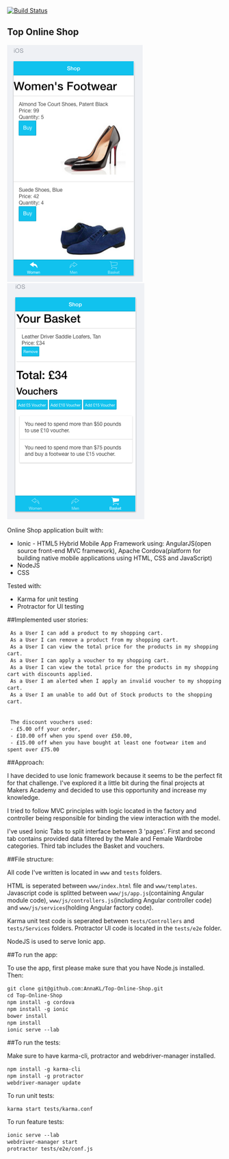 [![Build Status](https://travis-ci.org/AnnaKL/Top-Online-Shop.svg?branch=master)](https://travis-ci.org/AnnaKL/Top-Online-Shop)

## Top Online Shop 

![Picture 1](www/img/screenshot1.png)  ![Picture 2](www/img/screenshot2.png) 

Online Shop application built with:
* Ionic - HTML5 Hybrid Mobile App Framework using:
 AngularJS(open source front-end MVC framework),
 Apache Cordova(platform for building native mobile applications using HTML, CSS
  and JavaScript)
* NodeJS
* CSS

Tested with:
* Karma for unit testing
* Protractor for UI testing 

##Implemented user stories:

```
 As a User I can add a product to my shopping cart.
 As a User I can remove a product from my shopping cart.
 As a User I can view the total price for the products in my shopping cart.
 As a User I can apply a voucher to my shopping cart.
 As a User I can view the total price for the products in my shopping cart with discounts applied.
 As a User I am alerted when I apply an invalid voucher to my shopping cart.
 As a User I am unable to add Out of Stock products to the shopping cart.


 The discount vouchers used:
 - £5.00 off your order,
 - £10.00 off when you spend over £50.00,
 - £15.00 off when you have bought at least one footwear item and spent over £75.00
```

##Approach:

I have decided to use Ionic framework because it seems to be the perfect fit for that challenge. I've explored it a little bit during the final projects at Makers Academy and decided to use this opportunity and increase my knowledge.

I tried to follow MVC principles with logic located in the factory and controller being responsible for binding the view interaction with the model.

I've used Ionic Tabs to split interface between 3 'pages'. First and second tab contains provided data filtered by the Male and Female Wardrobe categories. Third tab includes the Basket and vouchers.

##File structure:

All code I've written is located in ```www``` and ```tests``` folders. 

HTML is seperated between ```www/index.html``` file and ```www/templates```.
Javascript code is splitted between ```www/js/app.js```(containing Angular module code), ```www/js/controllers.js```(including Angular controller code) and ```www/js/services```(holding Angular factory code).

Karma unit test code is seperated between ```tests/Controllers``` and ```tests/Services``` folders.
Protractor UI code is located in the ```tests/e2e``` folder.

NodeJS is used to serve Ionic app.

##To run the app:

To use the app, first please make sure that you have Node.js installed. Then:
```
git clone git@github.com:AnnaKL/Top-Online-Shop.git
cd Top-Online-Shop
npm install -g cordova
npm install -g ionic
bower install
npm install
ionic serve --lab
```

##To run the tests:

Make sure to have karma-cli, protractor and webdriver-manager installed.
```
npm install -g karma-cli
npm install -g protractor 
webdriver-manager update
```

To run unit tests:
```
karma start tests/karma.conf
```

To run feature tests:
```
ionic serve --lab
webdriver-manager start
protractor tests/e2e/conf.js
```

